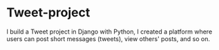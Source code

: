 # Tweet-project
I build a Tweet project in Django with Python, I created a platform where users can post short messages (tweets), view others' posts, and so on.
